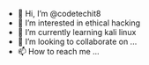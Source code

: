 - 👋 Hi, I’m @codetechit8
- 👀 I’m interested in ethical hacking
- 🌱 I’m currently learning kali linux
- 💞️ I’m looking to collaborate on ...
- 📫 How to reach me ...

<!---
codetechit8/codetechit8 is a ✨ special ✨ repository because its `README.md` (this file) appears on your GitHub profile.
You can click the Preview link to take a look at your changes.
--->
